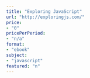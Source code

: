 ```yaml
---
title: "Exploring JavaScript"
url: "http://exploringjs.com/"
price: 
- "0"
pricePerPeriod: 
- "n/a"
format: 
- "ebook"
subject: 
- "javascript"
featured: "n"
---
```

